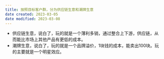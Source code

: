 ```yaml
---
title: 按照目标客户群，分为供应链生意和潮牌生意
date created: 2023-03-05
date modified: 2023-03-08
---
```

- 供应链生意，说白了，玩的就是一个薄利多销，通过整合上下游，供应链，从而能比市场上其他产品有更低的成本。
- 潮牌生意，说白了，玩的就是一个品牌溢价，1块钱的成本，能卖出100块。玩的主要就是一个明星效应。
